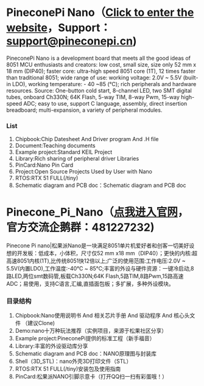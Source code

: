 # PineconePi Nano（[Click to enter the website](http://www.pineconepi.cn)，Support：support@pineconepi.cn)
PineconePi Nano is a development board that meets all the good ideas of 8051 MCU enthusiasts and creators: low cost, small size, size only 52 mm x 18 mm (DIP40); faster core: ultra-high speed 8051 core (1T), 12 times faster than traditional 8051; wide range of use: working voltage: 2.0V ~ 5.5V (built-in LDO), working temperature: - 40 ~85 (℃); rich peripherals and hardware resources. Source: One-button cold start, 8-channel LED, two SMT digital tubes, onboard Ch330N; 64K Flash, 5-way TIM, 8-way Pwm, 15-way high-speed ADC; easy to use, support C language, assembly, direct insertion breadboard; multi-expansion, a variety of peripheral modules.

###  **List** 

1. Chipbook:Chip Datesheet And Driver program And .H file 
2. Document:Teaching documents
3. Example project:Standard KEIL Project
4. Library:Rich sharing of peripheral driver Libraries
5. PinCard:Nano Pin Card
6. Project:Open Source Projects Used by User with Nano
7. RTOS:RTX 51 FULL(/tiny)
8. Schematic diagram and PCB doc：Schematic diagram and PCB doc
 
 

# Pinecone_Pi_Nano（[点我进入官网](http://www.pineconepi.cn)，官方交流企鹅群：481227232)
Pinecone Pi nano|松果派Nano是一块满足8051单片机爱好者和创客一切美好设想的开发板：低成本，小体积，尺寸仅52 mm x18 mm（DIP40）；更快的内核:超高速8051内核(1T),比传统8051快12倍以上;广泛的使用范围:工作电压:2.0V ~ 5.5V(内置LDO),工作温度:-40℃ ~ 85℃;丰富的外设与硬件资源：一键冷启动,8路LED,两位smt数码管,板载Ch330N;64K Flash,5路TIM,8路Pwm,15路高速ADC；易使用，支持C语言,汇编,直插面包板；多扩展，多种外设模块。

###  **目录结构** 

1. Chipbook:Nano使用说明书 And 相关芯片手册 And 驱动程序 And 核心头文件 （建议Clone)
2. Demo:nano十万种玩法推荐（实例项目，来源于松果社区分享）
3. Example project:PineconePi提供的标准工程（新手福音）
4. Library:丰富的外设驱动库分享
5. Schematic diagram and PCB doc：NANO原理图与封装库
6. Shell（3D_STL)：nano外壳3D打印文件（STL）
7. RTOS:RTX 51 FULL(/tiny)安装包及使用指南
8. PinCard:松果派NANO引脚示意卡（打开QQ扫一扫有彩蛋哦！）
